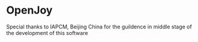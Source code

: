 # OpenJoy
Special thanks to IAPCM, Beijing China for the guildence in middle stage of the development of this software 
